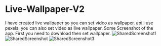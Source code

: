 # Live-Wallpaper-V2
I have created live wallpaper so you can set video as wallpaper.
api i use pexels.
you can also set video as live wallpaper.
Some Screenshot of the app.
First you need to download then set wallpaper.
![SharedScreenshot1](https://user-images.githubusercontent.com/96227545/154630714-f5818696-74b3-4bc6-8b88-e20fd62f365a.jpg)
![SharedScreenshot](https://user-images.githubusercontent.com/96227545/154630703-c8622fce-5ac3-4cc1-a5b5-ce7ccca0ccbc.jpg)
![SharedScreenshot3](https://user-images.githubusercontent.com/96227545/154631037-2fec2682-b743-4798-bc90-7701edb6b0e4.jpg)
